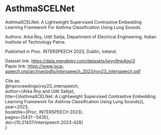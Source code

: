 # AsthmaSCELNet
AsthmaSCELNet: A Lightweight Supervised Contrastive Embedding Learning Framework For Asthma Classification Using Lung Sounds 

Authors: Arka Roy, Udit Satija, Department of Electrical Engineering, Indian Institute of Technology Patna.

Published in Proc. INTERSPEECH 2023, Dublin, Ireland.

Dataset link: https://data.mendeley.com/datasets/jwyy9np4gv/3 \
Paper link: https://www.isca-speech.org/archive/pdfs/interspeech_2023/roy23_interspeech.pdf 

Cite as:\
@inproceedings{roy23_interspeech,\
  author={Arka Roy and Udit Satija},\
  title={{AsthmaSCELNet: A Lightweight Supervised Contrastive Embedding Learning Framework for Asthma Classification Using Lung Sounds}},\
  year=2023,\
  booktitle={Proc. INTERSPEECH 2023},\
  pages={5431--5435},\
  doi={10.21437/Interspeech.2023-428}\
}
